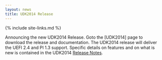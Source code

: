 ```yaml
---
layout: news
title: UDK2014 Release
---
```

{% include site-links.md %}

Announcing the new UDK2014 Release. Goto the [UDK2014] page to
download the release and documentation. The UDK2014 release will
deliver the UEFI 2.4 and PI 1.3 support. Specific details on features
and on what is new is contained in the UDK2014
[Release Notes]({{edk2files}}/UDK2014_Releases/UDK2014/UDK2014-ReleaseNotes-MyWorkSpace.txt/download).
